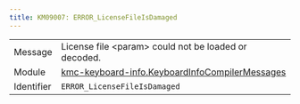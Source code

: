 ```yaml
---
title: KM09007: ERROR_LicenseFileIsDamaged
---
```


|            |           |
|------------|---------- |
| Message    | License file &lt;param&gt; could not be loaded or decoded\. |
| Module     | [kmc-keyboard-info.KeyboardInfoCompilerMessages](kmc-keyboard-info.keyboardinfocompilermessages) |
| Identifier | `ERROR_LicenseFileIsDamaged` |


